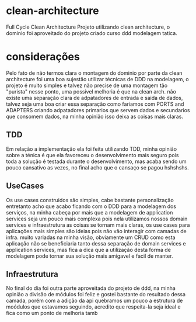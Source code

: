 # clean-architecture
 Full Cycle Clean Architecture
Projeto utilizando clean architecture, o dominio foi aproveitado do projeto criado curso ddd modelagem tatica.

# considerações
Pelo fato de não termos clara o montagem do dominio por parte da clean architecture foi uma boa sujestão utilizar técnicas de DDD na modelagem,
o projeto é muito simples e talvez não precise de uma montagem tão "purista" nesse ponto, uma possivel melhoria é que na clean arch. não existe uma separação clara de adpatadores de entrada e saida de dados, talvez seja uma boa criar essa separação como fariamos com PORTS and ADAPTERS criando adpatadores primarios que servem dados e secundarios que consomem dados, na minha opinião isso deixa as coisas mais claras.

## TDD
Em relação a implementação ela foi feita utilizando TDD, minha opinião sobre a ténica é que ela favoreceu o desenvolvimento mais seguro pois toda a solução é testada durante o desenvolvimento, mas acaba sendo um pouco cansativo as vezes, no final acho que o cansaço se pagou hshshshs.

## UseCases
Os use cases construidos são simples, cabe bastante personalização entretanto acho que acabo ficando com o DDD para a modelagem dos serviços,
na minha cabeça por mais que a modelagem de application services seja um pouco mais complexa pois nela utilizamos nossos domain services e infraestrutura as coisas se tornam mais claras, os use cases para aplicações mais simples são ideias pois não vão interagir com camadas de infra. muito variadas na minha visão, obviamente um CRUD como esta aplicação não se beneficiaria tanto dessa separação de domain services e application services, mas fica a dica que a utilização desta forma de modelagem pode tornar sua solução mais amigavel e facil de manter.

## Infraestrutura
No final do dia foi outra parte aproveitada do projeto de ddd, na minha opinião a divisão de módulos foi feliz e gostei bastante do resultado dessa camada, porém com a adição da api quebramos um pouco a estrutura de moódulos que estavamos seguindo, acredito que respeita-la seja ideal e fica como um ponto de melhoria tamb

